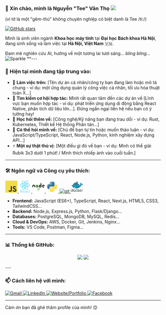 ### 👋 Xin chào, mình là Nguyễn "Tee" Văn Thọ <img src="https://media.giphy.com/media/hvRJCLFzcasrR4ia7z/giphy.gif" width="25px">
(vì tớ là một "gêm-thủ" không chuyên nghiệp có biệt danh là Tee /ti:/)
<p align="left"> <a href="https://github.com/spoteefy/spoteefy">
    <img alt="GitHub stars" src="https://img.shields.io/github/stars/spoteefy/spoteefy?style=social">
  </a>
</p>

Mình là sinh viên ngành **Khoa học máy tính** tại **Đại học Bách khoa Hà Nội**, đang sinh sống và làm việc tại **Hà Nội, Việt Nam** 🇻🇳.

Đam mê nghiên cứu AI, hướng về một tương lai tươi sáng... *bling bling...* ![Sparkle](https://media.giphy.com/media/example/giphy.gif)
**---

### 🌱 Hiện tại mình đang tập trung vào:

* 🔭 **Làm việc trên:** [Tên dự án cá nhân/công ty bạn đang làm hoặc mô tả chung - ví dụ: một ứng dụng quản lý công việc cá nhân, tối ưu hóa thuật toán X...]
* 👯 **Tìm kiếm cơ hội hợp tác:** Mình rất quan tâm đến các dự án về [Lĩnh vực bạn muốn hợp tác - ví dụ: phát triển ứng dụng di động bằng React Native, phân tích dữ liệu lớn...]. Đừng ngần ngại liên hệ nếu bạn có ý tưởng hay!
* 🌱 **Học hỏi thêm về:** [Công nghệ/Kỹ năng bạn đang trau dồi - ví dụ: Rust, Kubernetes, Thiết kế Hệ thống Phân tán...]
* 💬 **Có thể hỏi mình về:** [Chủ đề bạn tự tin hoặc muốn thảo luận - ví dụ: JavaScript/TypeScript, React, Node.js, Python, kinh nghiệm xây dựng API...]
* ⚡ **Một sự thật thú vị:** [Một điều gì đó về bạn - ví dụ: Mình có thể giải Rubik 3x3 dưới 1 phút! / Mình thích nhiếp ảnh vào cuối tuần.]

---

### 🛠️ Ngôn ngữ và Công cụ yêu thích:

<p align="left">
  <a href="https://developer.mozilla.org/en-US/docs/Web/JavaScript" target="_blank" rel="noreferrer"> <img src="https://raw.githubusercontent.com/devicons/devicon/master/icons/javascript/javascript-original.svg" alt="javascript" width="40" height="40"/> </a>
  <a href="https://reactjs.org/" target="_blank" rel="noreferrer"> <img src="https://raw.githubusercontent.com/devicons/devicon/master/icons/react/react-original-wordmark.svg" alt="react" width="40" height="40"/> </a>
  <a href="https://nodejs.org" target="_blank" rel="noreferrer"> <img src="https://raw.githubusercontent.com/devicons/devicon/master/icons/nodejs/nodejs-original-wordmark.svg" alt="nodejs" width="40" height="40"/> </a>
  <a href="https://www.python.org" target="_blank" rel="noreferrer"> <img src="https://raw.githubusercontent.com/devicons/devicon/master/icons/python/python-original.svg" alt="python" width="40" height="40"/> </a>
  <a href="https://git-scm.com/" target="_blank" rel="noreferrer"> <img src="https://www.vectorlogo.zone/logos/git-scm/git-scm-icon.svg" alt="git" width="40" height="40"/> </a>
  <a href="https://www.docker.com/" target="_blank" rel="noreferrer"> <img src="https://raw.githubusercontent.com/devicons/devicon/master/icons/docker/docker-original-wordmark.svg" alt="docker" width="40" height="40"/> </a>
  </p>

* **Frontend:** JavaScript (ES6+), TypeScript, React, Next.js, HTML5, CSS3, TailwindCSS...
* **Backend:** Node.js, Express.js, Python, Flask/Django...
* **Databases:** PostgreSQL, MongoDB, MySQL, Redis...
* **Cloud & DevOps:** AWS, Docker, Git, Jenkins, Nginx...
* **Tools:** VS Code, Postman, Figma...

---

### 📊 Thống kê GitHub:

<p align="center">
  <img height="180em" src="https://github-readme-stats.vercel.app/api?username=your-github-username&show_icons=true&theme=tokyonight&include_all_commits=true&count_private=true&hide_border=true&border_radius=10"/>
  <img height="180em" src="https://github-readme-stats.vercel.app/api/top-langs/?username=your-github-username&layout=compact&langs_count=8&theme=tokyonight&hide_border=true&border_radius=10"/>
</p>
---

### 📫 Cách liên hệ với mình:

<p align="left">
  <a href="mailto:your.email@example.com" target="_blank">
    <img src="https://img.shields.io/badge/Gmail-D14836?style=for-the-badge&logo=gmail&logoColor=white" alt="Gmail"/>
  </a>
  <a href="https://linkedin.com/in/your-linkedin-profile" target="_blank">
    <img src="https://img.shields.io/badge/LinkedIn-0077B5?style=for-the-badge&logo=linkedin&logoColor=white" alt="LinkedIn"/>
  </a>
  <a href="https://your-portfolio-website.com" target="_blank">
    <img src="https://img.shields.io/badge/Website-3b5998?style=for-the-badge&logo=firefoxbrowser&logoColor=white" alt="Website/Portfolio"/>
    </a>
   <a href="https://facebook.com/your.facebook.profile" target="_blank">
      <img src="https://img.shields.io/badge/Facebook-1877F2?style=for-the-badge&logo=facebook&logoColor=white" alt="Facebook"/>
   </a>
  </p>

---
Cảm ơn bạn đã ghé thăm profile của mình! 😊
